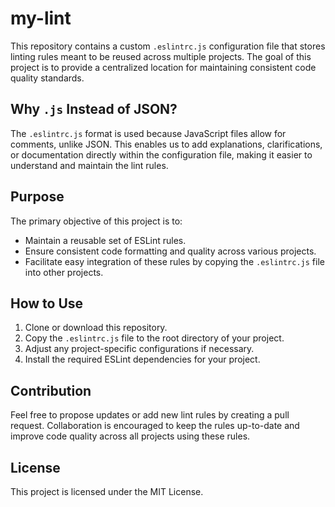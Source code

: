 # my-lint

This repository contains a custom `.eslintrc.js` configuration file that stores linting rules meant to be reused across multiple projects. The goal of this project is to provide a centralized location for maintaining consistent code quality standards.

## Why `.js` Instead of JSON?

The `.eslintrc.js` format is used because JavaScript files allow for comments, unlike JSON. This enables us to add explanations, clarifications, or documentation directly within the configuration file, making it easier to understand and maintain the lint rules.

## Purpose

The primary objective of this project is to:
- Maintain a reusable set of ESLint rules.
- Ensure consistent code formatting and quality across various projects.
- Facilitate easy integration of these rules by copying the `.eslintrc.js` file into other projects.

## How to Use

1. Clone or download this repository.
2. Copy the `.eslintrc.js` file to the root directory of your project.
3. Adjust any project-specific configurations if necessary.
4. Install the required ESLint dependencies for your project.

## Contribution

Feel free to propose updates or add new lint rules by creating a pull request. Collaboration is encouraged to keep the rules up-to-date and improve code quality across all projects using these rules.

## License

This project is licensed under the MIT License.
